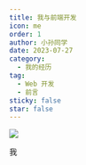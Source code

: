 ```yaml
---
title: 我与前端开发
icon: me
order: 1
author: 小孙同学
date: 2023-07-27
category:
  - 我的经历
tag:
  - Web 开发
  - 前言
sticky: false
star: false
---
```


![](https://files.sunguoqi.com/brain-images/202308101724529.png)

我
